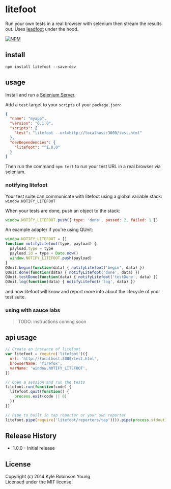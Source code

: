 # litefoot

Run your own tests in a real browser with selenium then stream the results out. Uses [leadfoot](https://github.com/theintern/leadfoot) under the hood.

[![NPM](https://nodei.co/npm/litefoot.png?downloads=true)](https://nodei.co/npm/litefoot/)

## install

```shell
npm install litefoot --save-dev
```

## usage

Install and run a [Selenium Server](http://www.seleniumhq.org/download/).

Add a `test` target to your `scripts` of your `package.json`:

```json
{
  "name": "myapp",
  "version": "0.1.0",
  "scripts": {
    "test": "litefoot --url=http://localhost:3000/test.html"
  },
  "devDependencies": {
    "litefoot": "^1.0.0"
  }
}
```

Then run the command `npm test` to run your test URL in a real browser via selenium.

### notifying litefoot

Your test suite can communicate with litefoot using a global variable stack: `window.NOTIFY_LITEFOOT`

When your tests are done, push an object to the stack:

```js
window.NOTIFY_LITEFOOT.push({ type: 'done', passed: 2, failed: 1 })
```

An example adapter if you're using QUnit:

```js
window.NOTIFY_LITEFOOT = []
function notifyLitefoot(type, payload) {
  payload.type = type
  payload.id = type + Date.now()
  window.NOTIFY_LITEFOOT.push(payload)
}
QUnit.begin(function(data) { notifyLitefoot('begin', data) })
QUnit.done(function(data) { notifyLitefoot('done', data) })
QUnit.testDone(function(data) { notifyLitefoot('testDone', data) })
QUnit.log(function(data) { notifyLitefoot('log', data) })
```

and now litefoot will know and report more info about the lifecycle of your test suite.

### using with sauce labs

> TODO: instructions coming soon

## api usage

```js
// Create an instance of litefoot
var litefoot = require('litefoot')({
  url: 'http://localhost:3000/test.html',
  browserName: 'firefox',
  varName: 'window.NOTIFY_LITEFOOT',
})

// Open a session and run the tests
litefoot.run(function(code) {
  litefoot.quit(function() {
    process.exit(code || 0)
  })
})

// Pipe to built in tap reporter or your own reporter
litefoot.pipe(require('litefoot/reporters/tap')()).pipe(process.stdout)
```

## Release History
* 1.0.0 - Initial release

## License
Copyright (c) 2014 Kyle Robinson Young  
Licensed under the MIT license.
